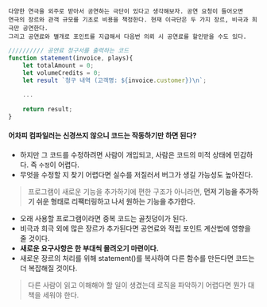 ```text
다양한 연극을 외주로 받아서 공연하는 극단이 있다고 생각해보자. 공연 요청이 들어오면
연극의 장르와 관객 규모를 기초로 비용을 책정한다. 현재 이극단은 두 가지 장르, 비극과 희극만 공연한다.
그리고 공연료와 별개로 포인트를 지급해서 다음번 의뢰 시 공연료를 할인받을 수도 있다.
```

```javascript
////////// 공연료 청구서를 출력하는 코드
function statement(invoice, plays){
    let totalAmount = 0;
    let volumeCredits = 0;
    let result `청구 내역 (고객명: ${invoice.customer})\n`;
    
    ...

    return result;
}
```

#### 어차피 컴파일러는 신경쓰지 않으니 코드는 작동하기만 하면 된다?

- 하지만 그 코드를 수정하려면 사람이 개입되고, 사람은 코드의 미적 상태에 민감하다. 즉 `수정`이 어렵다.
- 무엇을 수정할 지 찾기 어렵다면 실수를 저질러서 버그가 생길 가능성도 높아진다.

> 프로그램이 새로운 기능을 추가하기에 편한 구조가 아니라면, **먼저 기능을 추가하기 쉬운 형태로 리팩터링하고 나서 원하는 기능을 추가한다.**

- 오래 사용할 프로그램이라면 중복 코드는 골칫덩이가 된다.
- 비극과 희극 외에 많은 장르가 추가된다면 공연료와 적립 포인트 계산법에 영향을 줄 것이다.
- **새로운 요구사항은 한 부대씩 몰려오기 마련이다.**
- 새로운 장르의 처리를 위해 statement()를 복사하여 다른 함수를 만든다면 코드는 더 복잡해질 것이다.

> 다른 사람이 읽고 이해해야 할 일이 생겼는데 로직을 파악하기 어렵다면 뭔가 대책을 세워야 한다.